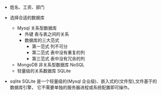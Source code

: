 - 姓名、工资、部门

- 选择合适的数据库
  - Mysql 关系型数据库
    - 外键 表与表之间的关系
    - 数据库的三大范式
      - 第一范式 列不可分
      - 第二范式 表中没有重复的列
      - 第三范式 表中没有冗余的列
  - MongoDB 非关系型数据库 NoSQL
  - 轻量级的关系数据库 SQLite

- sqlite 
     SQLite 是一个轻量级的(Mysql 企业级)、嵌入式的(文件型),文件基于的数据库引擎，
     它不需要单独的服务器进程或系统配置即可操作。
  